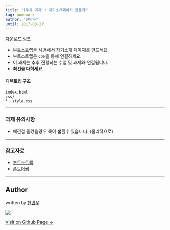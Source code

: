 ```yaml
---
title: "1주차 과제 : 자기소개페이지 만들기"
tag: homework
author: "천민우"
until: 2017-03-27
---
```


[다운로드 링크](https://github.com/likelionkonkuk/w1_homework)

- 부트스트랩을 사용해서 자기소개 페이지를 만드세요.
- 부트스트랩은 `CDN`을 통해 연결하세요.
- 이 과제는 추후 진행되는 수업 및 과제와 연결됩니다.
- **최선을 다하세요**

#### 디렉토리 구조
```
index.html
css/
└──style.css
```


---


### 과제 유의사항
- 배낀걸 들켰을경우 목이 뽑힐수 있습니다. (물리적으로)

---

### 참고자료
- [부트스트랩](http://getbootstrap.com/)
- [폰트어썸](http://fontawesome.io/)

---

## Author

written by [천민우](https://project42da.github.io).

![](https://avatars.githubusercontent.com/project42da?v=2&s=100)

<a href="https://project42da.github.io" target="_blank" class="btn btn-black"><i class="fa fa-github fa-lg"></i> Visit on Github Page &rarr;</a>
